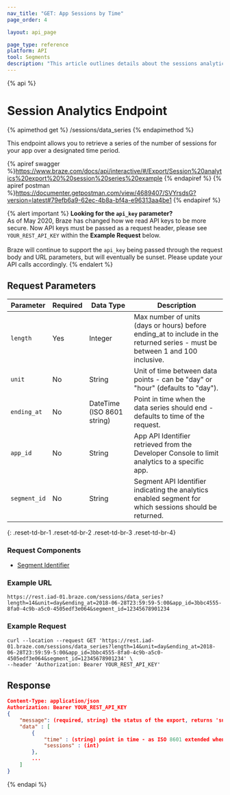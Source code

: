 ```yaml
---
nav_title: "GET: App Sessions by Time"
page_order: 4

layout: api_page

page_type: reference
platform: API
tool: Segments
description: "This article outlines details about the sessions analytics endpoint."
---
```

{% api %}
# Session Analytics Endpoint
{% apimethod get %}
/sessions/data_series
{% endapimethod %}

This endpoint allows you to retrieve a series of the number of sessions for your app over a designated time period.

{% apiref swagger %}https://www.braze.com/docs/api/interactive/#/Export/Session%20analytics%20export%20%20session%20series%20example {% endapiref %}
{% apiref postman %}https://documenter.getpostman.com/view/4689407/SVYrsdsG?version=latest#79efb6a9-62ec-4b8a-bf4a-e96313aa4be1 {% endapiref %}

{% alert important %}
__Looking for the `api_key` parameter?__<br>As of May 2020, Braze has changed how we read API keys to be more secure. Now API keys must be passed as a request header, please see `YOUR_REST_API_KEY` within the __Example Request__ below.<br><br>Braze will continue to support the `api_key` being passed through the request body and URL parameters, but will eventually be sunset. Please update your API calls accordingly.
{% endalert %}

## Request Parameters

| Parameter| Required | Data Type | Description |
| -------- | -------- | --------- | ----------- |
| `length`     | Yes | Integer | Max number of units (days or hours) before ending_at to include in the returned series - must be between 1 and 100 inclusive. |
| `unit`       | No | String | Unit of time between data points - can be "day" or "hour" (defaults to "day"). |
| `ending_at`  | No | DateTime (ISO 8601 string) | Point in time when the data series should end - defaults to time of the request. |
| `app_id`     | No | String | App API Identifier retrieved from the Developer Console to limit analytics to a specific app. |
| `segment_id` | No | String | Segment API Identifier indicating the analytics enabled segment for which sessions should be returned. |
{: .reset-td-br-1 .reset-td-br-2 .reset-td-br-3  .reset-td-br-4}

### Request Components
- [Segment Identifier]({{site.baseurl}}/api/identifier_types/)

### Example URL
`https://rest.iad-01.braze.com/sessions/data_series?length=14&unit=day&ending_at=2018-06-28T23:59:59-5:00&app_id=3bbc4555-8fa0-4c9b-a5c0-4505edf3e064&segment_id=12345678901234`

### Example Request
```
curl --location --request GET 'https://rest.iad-01.braze.com/sessions/data_series?length=14&unit=day&ending_at=2018-06-28T23:59:59-5:00&app_id=3bbc4555-8fa0-4c9b-a5c0-4505edf3e064&segment_id=12345678901234' \
--header 'Authorization: Bearer YOUR_REST_API_KEY'
```

## Response

```json
Content-Type: application/json
Authorization: Bearer YOUR_REST_API_KEY
{
    "message": (required, string) the status of the export, returns 'success' when completed without errors,
    "data" : [
        {
            "time" : (string) point in time - as ISO 8601 extended when unit is "hour" and as ISO 8601 date when unit is "day",
            "sessions" : (int)
        },
        ...
    ]
}
```

{% endapi %}
